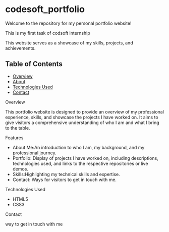 # codesoft_portfolio

Welcome to the repository for my personal portfolio website! 

This is my first task of codsoft internship 

This website serves as a showcase of my skills, projects, and achievements. 



## Table of Contents

- [Overview](#overview)
- [About](#features)
- [Technologies Used](#technologies-used)
- [Contact](#contact)

Overview

This portfolio website is designed to provide an overview of my professional experience, skills, and showcase the projects I have worked on. It aims to give visitors a comprehensive understanding of who I am and what I bring to the table.

Features

- About Me:An introduction to who I am, my background, and my professional journey.
- Portfolio: Display of projects I have worked on, including descriptions, technologies used, and links to the respective repositories or live demos.
- Skills:Highlighting my technical skills and expertise.
- Contact: Ways for visitors to get in touch with me.

Technologies Used

- HTML5
- CSS3

Contact 

way to get in touch with me 




